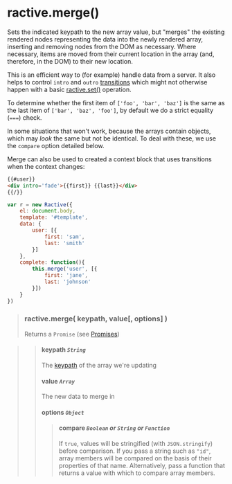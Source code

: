 # ractive.merge()


Sets the indicated keypath to the new array value, but "merges" the existing rendered nodes
representing the data into the newly rendered array, inserting and removing nodes from the DOM as necessary.
Where necessary, items are moved from their current location in the array (and, therefore, in the DOM)
to their new location.

This is an efficient way to (for example) handle data from a server. It also helps to control `intro` and `outro`
[transitions](Transitions.md) which might not otherwise happen with a basic
[ractive.set()](ractive.set().md) operation.

To determine whether the first item of `['foo', 'bar', 'baz']` is
the same as the last item of `['bar', 'baz', 'foo']`, by default we do a strict equality (`===`) check.

In some situations that won't work, because the arrays contain objects, which may *look* the same
but not be identical. To deal with these, we use the `compare` option detailed below.

Merge can also be used to created a context block that uses transitions when the context changes:

```html
{{#user}}
<div intro='fade'>{{first}} {{last}}</div>
{{/}}
```

```js
var r = new Ractive({
    el: document.body,
    template: '#template',
    data: {
        user: [{
            first: 'sam',
            last: 'smith'
        }]
    },
    complete: function(){
        this.merge('user', [{
            first: 'jane',
            last: 'johnson'
        }])
    }
})

```

> ### ractive.merge( keypath, value[, options] )
> Returns a `Promise` (see [Promises](Promises.md))

> > #### **keypath** *`String`*
> > The [keypath](keypaths) of the array we're updating
> > #### **value** *`Array`*
> > The new data to merge in
> > #### options *`Object`*
> > > #### compare *`Boolean` or `String` or `Function`*
> > > If `true`, values will be stringified (with `JSON.stringify`) before comparison. If you pass a string such as `"id"`, array members will be compared on the basis of their properties of that name. Alternatively, pass a function that returns a value with which to compare array members.

